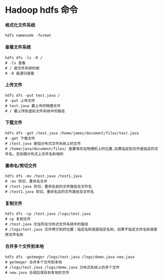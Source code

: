 # Hadoop hdfs 命令
#### 格式化文件系统
```
hdfs namenode -format
```
#### 查看文件系统
```shell
hdfs dfs -ls -R / 
# -ls 查看
# / 是文件系统的根
# -R 是递归查看
```

#### 上传文件
```shell
hdfs dfs -put test.java /
# -put 上传文件
# test.java 要上传的物理文件
# / 要上传到虚拟文件系统中的路径
```

#### 下载文件
```shell
hdfs dfs -get /test.java /home/james/document/files/test.java
# -get 下载文件
# /test.java 是指分布式文件系统上的文件
# /home/java/document/files/ 是要保存在物理机上的位置,如果指定到文件是指定的文件名，否则跟分布式上文件名称相同
```

#### 重命名/剪切文件
```shell
hdfs dfs -mv /test.java /test1.java
# -mv 剪切、重命名文件
# /test.java 剪切、重命名前的文件路径及文件名
# /test1.java 剪切、重命名后的文件路径及文件名
```

#### 复制文件
```shell
hdfs dfs -cp /test.java /logs/test.java
# cp 复制文件
# /test.java 文在所在分布式文件系统中的路径
# /logs/test.java 文件拷贝到的位置：指定名称就是指定名称。如果不指定文件名称就是原文件名称
```

#### 合并多个文件到本地
```shell
hdfs dfs -getmeger /logs/test.java /logs/demo.java new.java
# getmeger 合并多个文件到本地
# /logs/test.java /logs/demo.java 分布式系统上的多个文件
# new.java 合成后保存到本地的文件
```